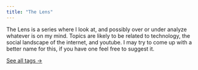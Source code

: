 ```yaml
---
title: "The Lens"
---
```

The Lens is a series where I look at, and possibly over or under analyze whatever is on my mind. Topics are likely to be related to technology, the social landscape of the internet, and youtube. I may try to come up with a better name for this, if you have one feel free to suggest it.

[See all tags →](/tags)